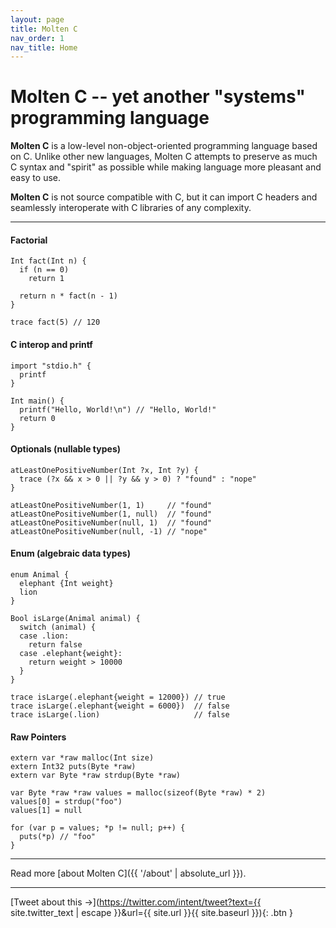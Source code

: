 ```yaml
---
layout: page
title: Molten C
nav_order: 1
nav_title: Home
---
```

# __Molten C__ -- yet another "systems" programming language

__Molten C__ is a low-level non-object-oriented programming language based on C.
Unlike other new languages, Molten C attempts to preserve as much C syntax
and "spirit" as possible while making language more pleasant and easy to use.

__Molten C__ is not source compatible with C,
but it can import C headers and seamlessly interoperate with C libraries of
any complexity.

---

#### Factorial

```
Int fact(Int n) {
  if (n == 0)
    return 1

  return n * fact(n - 1)
}

trace fact(5) // 120
```

#### C interop and printf

```
import "stdio.h" {
  printf
}

Int main() {
  printf("Hello, World!\n") // "Hello, World!"
  return 0
}
```

#### Optionals (nullable types)

```
atLeastOnePositiveNumber(Int ?x, Int ?y) {
  trace (?x && x > 0 || ?y && y > 0) ? "found" : "nope"
}

atLeastOnePositiveNumber(1, 1)     // "found"
atLeastOnePositiveNumber(1, null)  // "found"
atLeastOnePositiveNumber(null, 1)  // "found"
atLeastOnePositiveNumber(null, -1) // "nope"
```

#### Enum (algebraic data types)

```
enum Animal {
  elephant {Int weight}
  lion
}

Bool isLarge(Animal animal) {
  switch (animal) {
  case .lion:
    return false
  case .elephant{weight}:
    return weight > 10000
  }
}

trace isLarge(.elephant{weight = 12000}) // true
trace isLarge(.elephant{weight = 6000})  // false
trace isLarge(.lion)                     // false
```

#### Raw Pointers

```
extern var *raw malloc(Int size)
extern Int32 puts(Byte *raw)
extern var Byte *raw strdup(Byte *raw)

var Byte *raw *raw values = malloc(sizeof(Byte *raw) * 2)
values[0] = strdup("foo")
values[1] = null

for (var p = values; *p != null; p++) {
  puts(*p) // "foo"
}
```

---

Read more [about Molten C]({{ '/about' | absolute_url }}).

---

[Tweet about this &#x2192;](https://twitter.com/intent/tweet?text={{ site.twitter_text | escape }}&url={{ site.url }}{{ site.baseurl }}){: .btn }
